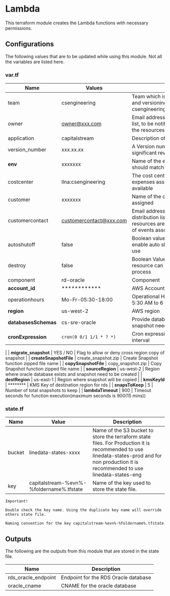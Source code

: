 # Lambda

This terraform module creates the Lambda functions with necessary permissions. 


## Configurations

The following values that are to be updated while using this module. Not all the variables are listed here.

### var.tf

| Name                      | Values                             | Description                                                                                                                                                                                                                                                            |
| ------------------------- | ---------------------------------- | ---------------------------------------------------------------------------------------------------------------------------------------------------------------------------------------------------------------------------------------------------------------------- |
| team             | csengineering         | Team which is responsible for the development and versioning of the reource. e.g. csengineering/csengineeringsolutions/cssupport                                                                                                                                                                                                                                                                                                 |
| owner             | owner@xxx.com         | Email address of the person or the distribution list, to be notified about events associated with the resources                                                                                                                                                                                                                                                                                                     |
| application             | capitalstream         | Description of the Application or the Client Name                                                                                                                                                                                                                                                                                                    |
| version_number           | xxx.xx.xx         | A Version number which can be used to identify significant revisions to the resources.                                                                                                                                                                                                                                                                                               |
| **env**                 | xxxxxxx               | Name of the environment. Environment name should match the branch name in the git.                                                                                                                                                                                                                        |
| costcenter           | llna:csengineering        | The cost center responsible for aggregating the expenses associtate with having the resource available                                                                                                                                                                                                                                                                                                     |
| customer           | xxxxxxx         | Name of the customer where this resources are assigned                                                                                                                                                                                                                                                                                                    |
| customercontact           | customercontact@xxx.com        | Email address of a customer or customer distribution list,to which any customer-specific resources are assigned, who would be notified of events associated with the resources                                                                                                                                                                                                                                                                                                    |
| autoshutoff           | false         | Boolean value (true/false). A value of "true" will enable auto shutdown of resource when not in use                                                                                                                                                                                                                                                                                                    |
| destroy           | false         | Boolean Value. Determines whether or not resource can be destroyed as part of automation process                                                                                                                                                                                                                                                                                                    |
| component           | rd-oracle         | Component                                                                                                                                                                                                                                                                                                    |
| **account_id**          | ************          | AWS Account ID                                                                                                                                                                                                                                                                                                                                       |
| operationhours           | Mo-Fr-05:30-18:00         | Operational Hours. e.g. Open on Weekdays from 5:30 AM to 6 PM                                                                                                                                                                                                                         |
| **region**                | us-west-2                          | AWS region                                                                                                                                                                                                                                                             |
| **databasesSchemas**     | cs-sre-oracle                | Provide database identifier name whose snapshot need to be taken                                                                                                                                                      |
| **cronExpression**   | ``cron(0 0/1 1/1 * ? *)     ``                     | Cron expression to create snapshots in certain interval
 |
| **migrate_snapshot**   |  YES / NO   | Flag to allow or deny cross region copy of snapshot
|
| **createSnapshotFile**   |  create_snapshot.zip   | Create Snapshot function zipped file name
|
| **copySnapshotFile**   |  copy_snapshot.zip   | Copy Snapshot function zipped file name 
|
| **sourceRegion**   |  us-west-2   | Region where oracle database exists and  snapshot need to be created
|
| **destRegion**   |  us-east-1   | Region where  snapshot  will be copied
|
| **kmsKeyId**   | ********   | KMS Key of destination region for rds
|
| **snapsToKeep**   |  5   | Number of total snapshots to keep 
|
| **lambdaTimeout**   |  900   | Timeout seconds for function execution(maximum seconds is 900(15 mins))


### state.tf


| Name   | Value                                    | Description                                                                                                                                                                                |
| ------ | ---------------------------------------- | ------------------------------------------------------------------------------------------------------------------------------------------------------------------------------------------ |
| bucket | linedata-states-xxxx                     | Name of the S3 bucket to store the terraform state files. For Production it is recommended to use linedata-states-prod and for non production it is recommended to use linedata-states-eng |
| key    | capitalstream-%evn%-%foldername%.tfstate | Name of the key used to store the state file.                                                                                                                                              |

```
Important!

Double check the key name. Using the duplicate key name will override others state file.

Naming convention for the key capitalstream-%evn%-%foldername%.tfstate

```

## Outputs

The following are the outputs from this module that are stored in the state file.


| Name                | Description                          |
| ------------------- | ------------------------------------ |
| rds_oracle_endpoint | Endpoint for the RDS Oracle database |
| oracle_cname        | CNAME for the oracle database        |
